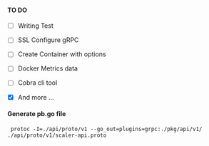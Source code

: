 
#### TO DO
- [ ] Writing Test
- [ ] SSL Configure gRPC
- [ ] Create Container with options
- [ ] Docker Metrics data
- [ ] Cobra cli tool
- [x] And more ...



#### Generate pb.go file
     protoc -I=./api/proto/v1 --go_out=plugins=grpc:./pkg/api/v1/ ./api/proto/v1/scaler-api.proto
